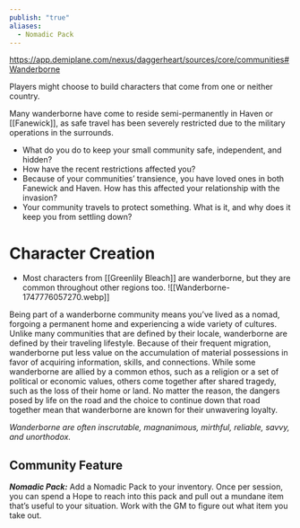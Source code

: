 ```yaml
---
publish: "true"
aliases:
  - Nomadic Pack
---
```

https://app.demiplane.com/nexus/daggerheart/sources/core/communities#Wanderborne

Players might choose to build characters that come from one or neither country.

Many wanderborne have come to reside semi-permanently in Haven or [[Fanewick]], as safe travel has been severely restricted due to the military operations in the surrounds.

- What do you do to keep your small community safe, independent, and hidden?
- How have the recent restrictions affected you?
- Because of your communities’ transience, you have loved ones in both Fanewick and Haven. How has this affected your relationship with the invasion?
- Your community travels to protect something. What is it, and why does it keep you from settling down?
# Character Creation
- Most characters from [[Greenlily Bleach]] are wanderborne, but they are common throughout other regions too.
![[Wanderborne-1747776057270.webp]]

Being part of a wanderborne community means you’ve lived as a nomad, forgoing a permanent home and experiencing a wide variety of cultures. Unlike many communities that are defined by their locale, wanderborne are defined by their traveling lifestyle. Because of their frequent migration, wanderborne put less value on the accumulation of material possessions in favor of acquiring information, skills, and connections. While some wanderborne are allied by a common ethos, such as a religion or a set of political or economic values, others come together after shared tragedy, such as the loss of their home or land. No matter the reason, the dangers posed by life on the road and the choice to continue down that road together mean that wanderborne are known for their unwavering loyalty.

*Wanderborne are often inscrutable, magnanimous, mirthful, reliable, savvy, and unorthodox.*

## Community Feature

***Nomadic Pack:*** Add a Nomadic Pack to your inventory. Once per session, you can spend a Hope to reach into this pack and pull out a mundane item that’s useful to your situation. Work with the GM to figure out what item you take out.
